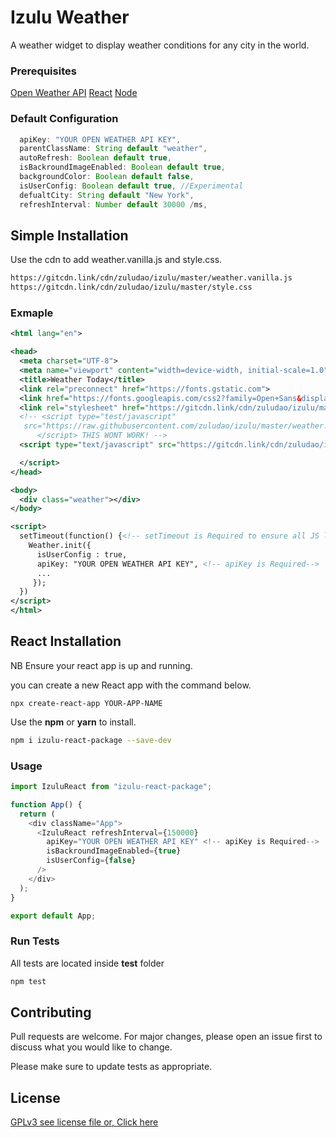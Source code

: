 #  Izulu Weather 

A weather widget to display weather conditions for any city in the world. 

### Prerequisites

[Open Weather API](https://openweathermap.org/)
[React](https://reactjs.org)
[Node](https://nodejs.org)


### Default Configuration
```typescript
  apiKey: "YOUR OPEN WEATHER API KEY",
  parentClassName: String default "weather",
  autoRefresh: Boolean default true,
  isBackroundImageEnabled: Boolean default true,
  backgroundColor: Boolean default false,
  isUserConfig: Boolean default true, //Experimental
  defualtCity: String default "New York",
  refreshInterval: Number default 30000 /ms,
```

## Simple Installation

Use the cdn to add weather.vanilla.js and style.css.

```bash
https://gitcdn.link/cdn/zuludao/izulu/master/weather.vanilla.js
https://gitcdn.link/cdn/zuludao/izulu/master/style.css
```

### Exmaple

```xml
<html lang="en">

<head>
  <meta charset="UTF-8">
  <meta name="viewport" content="width=device-width, initial-scale=1.0">
  <title>Weather Today</title>
  <link rel="preconnect" href="https://fonts.gstatic.com">
  <link href="https://fonts.googleapis.com/css2?family=Open+Sans&display=swap" rel="stylesheet">
  <link rel="stylesheet" href="https://gitcdn.link/cdn/zuludao/izulu/master/style.css">
  <!-- <script type="test/javascript"
   src="https://raw.githubusercontent.com/zuludao/izulu/master/weather.vanilla.js">
      </script> THIS WONT WORK! -->
  <script type="text/javascript" src="https://gitcdn.link/cdn/zuludao/izulu/master/weather.vanilla.js">

  </script>
</head>

<body>
  <div class="weather"></div>
</body>

<script>
  setTimeout(function() {<!-- setTimeout is Required to ensure all JS loads -->
    Weather.init({ 
      isUserConfig : true, 
      apiKey: "YOUR OPEN WEATHER API KEY", <!-- apiKey is Required-->
      ...
     });
  })
</script>
</html>
```
##
## React Installation

NB Ensure your react app is up and running.

you can create a new React app with the command below.

```
npx create-react-app YOUR-APP-NAME
```

Use the __npm__ or __yarn__ to install.

```bash
npm i izulu-react-package --save-dev
```

### Usage

```javascript
import IzuluReact from "izulu-react-package";

function App() {
  return (
    <div className="App">
      <IzuluReact refreshInterval={150000} 
        apiKey="YOUR OPEN WEATHER API KEY" <!-- apiKey is Required-->
        isBackroundImageEnabled={true} 
        isUserConfig={false}
      />
    </div>
  );
}

export default App;
```

### Run Tests

All tests are located inside __test__ folder

```bash
npm test
```

## Contributing
Pull requests are welcome. For major changes, please open an issue first to discuss what you would like to change.


Please make sure to update tests as appropriate.

## License
[GPLv3 see license file or, Click here](https://choosealicense.com/licenses/mit/)